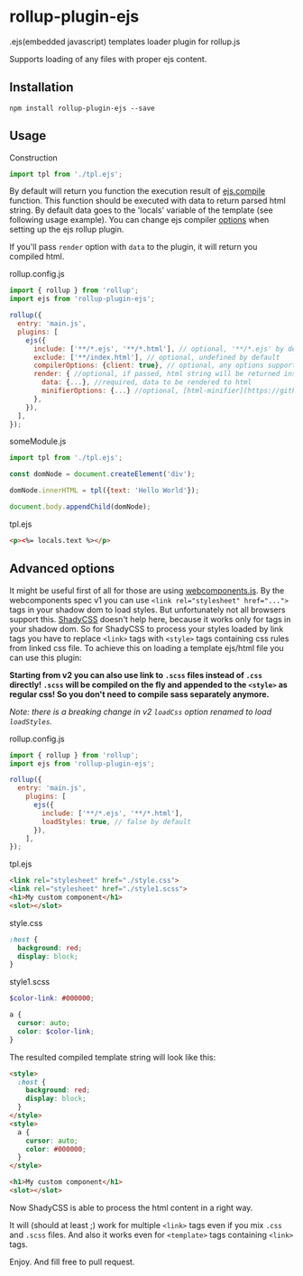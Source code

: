 # rollup-plugin-ejs
.ejs(embedded javascript) templates loader plugin for rollup.js

Supports loading of any files with proper ejs content.

## Installation
```
npm install rollup-plugin-ejs --save
```

## Usage
Construction
```javascript
import tpl from './tpl.ejs';
```
By default will return you function the execution result of [ejs.compile](https://github.com/mde/ejs#usage) function.
This function should be executed with data to return parsed html string.
By default data goes to the 'locals' variable of the template (see following usage example).
You can change ejs compiler [options](https://github.com/mde/ejs#options) when setting up the ejs rollup plugin.

If you'll pass `render` option with `data` to the plugin, it will return you compiled html.

rollup.config.js
```javascript
import { rollup } from 'rollup';
import ejs from 'rollup-plugin-ejs';

rollup({
  entry: 'main.js',
  plugins: [
    ejs({
      include: ['**/*.ejs', '**/*.html'], // optional, '**/*.ejs' by default
      exclude: ['**/index.html'], // optional, undefined by default
      compilerOptions: {client: true}, // optional, any options supported by ejs compiler
      render: { //optional, if passed, html string will be returned instead of template render function
        data: {...}, //required, data to be rendered to html
        minifierOptions: {...} //optional, [html-minifier](https://github.com/kangax/html-minifier) options, won't minify by default, if not passed
      },
    }),
  ],
});
```

someModule.js
```javascript
import tpl from './tpl.ejs';

const domNode = document.createElement('div');

domNode.innerHTML = tpl({text: 'Hello World'});

document.body.appendChild(domNode);
```

tpl.ejs
```html
<p><%= locals.text %></p>
```

## Advanced options

It might be useful first of all for those are using [webcomponents.js](https://github.com/webcomponents/polyfills/tree/master/packages/webcomponentsjs).
By the webcomponents spec v1 you can use ```<link rel="stylesheet" href="...">``` tags in your shadow dom to load styles. 
But unfortunately not all browsers support this.
[ShadyCSS](https://github.com/webcomponents/polyfills/tree/master/packages/shadycss) doesn't help here, because it works only for <style>...</style> tags in your shadow dom.
So for ShadyCSS to process your styles loaded by link tags you have to replace ```<link>``` tags with ```<style>``` tags containing css rules from linked css file.
To achieve this on loading a template ejs/html file you can use this plugin:

**Starting from v2 you can also use link to ```.scss``` files instead of ```.css``` directly! ```.scss``` will be compiled on the fly and appended to the ```<style>``` as regular css! So you don't need to compile sass separately anymore.**

_Note: there is a breaking change in v2 ```loadCss``` option renamed to load ```loadStyles```._

rollup.config.js
```javascript
import { rollup } from 'rollup';
import ejs from 'rollup-plugin-ejs';

rollup({
  entry: 'main.js',
    plugins: [
      ejs({
        include: ['**/*.ejs', '**/*.html'],
        loadStyles: true, // false by default
      }),
    ],
});
```

tpl.ejs
```html
<link rel="stylesheet" href="./style.css">
<link rel="stylesheet" href="./style1.scss">
<h1>My custom component</h1>
<slot></slot>
```

style.css
```css
:host {
  background: red;
  display: block;
}
```

style1.scss
```scss
$color-link: #000000;

a {
  cursor: auto;
  color: $color-link;
}
```

The resulted compiled template string will look like this:

```html
<style>
  :host {
    background: red;
    display: block;
  }
</style>
<style>
  a {
    cursor: auto;
    color: #000000;
  }
</style>

<h1>My custom component</h1>
<slot></slot>
```

Now ShadyCSS is able to process the html content in a right way.

It will (should at least ;) work for multiple ```<link>``` tags even if you mix ```.css``` and ```.scss``` files. 
And also it works even for ```<template>``` tags containing ```<link>``` tags.


Enjoy. And fill free to pull request.
